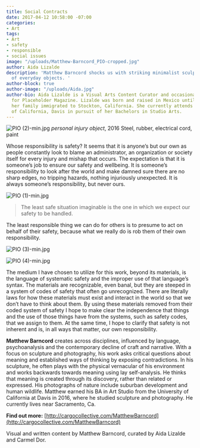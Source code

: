 ```yaml
---
title: Social Contracts
date: 2017-04-12 10:58:00 -07:00
categories:
- Art
tags:
- Art
- safety
- responsible
- social issues
image: "/uploads/Matthew-Barncord_PIO-cropped.jpg"
author: Aida Lizalde
description: 'Matthew Barncord shocks us with striking minimalist sculptures reminiscent
  of everyday objects. '
author-block: true
author-image: "/uploads/Aida.jpg"
author-bio: Aida Lizalde is a Visual Arts Content Curator and occasional contributor
  for Placeholder Magazine. Lizalde was born and raised in Mexico until age 15, when
  her family immigrated to Stockton, California. She currently attends the University
  of California, Davis in pursuit of her Bachelors in Studio Arts.
---
```


![PIO (2)-min.jpg](/uploads/PIO%20(2)-min.jpg)
*personal injury object*, 2016
Steel, rubber, electrical cord, paint

Whose responsibility is safety? It seems that it is anyone’s but our own as people constantly look to blame an administrator, an organization or society itself for every injury and mishap that occurs. The expectation is that it is someone’s job to ensure our safety and wellbeing. It is someone’s responsibility to look after the world and make damned sure there are no sharp edges, no tripping hazards, nothing injuriously unexpected. It is always someone’s responsibility, but never ours.

![PIO (1)-min.jpg](/uploads/PIO%20(1)-min.jpg)


>The least safe situation imaginable is the one in which we expect our safety to be handled. 


The least responsible thing we can do for others is to presume to act on behalf of their safety, because what we really do is rob them of their own responsibility.

![PIO (3)-min.jpg](/uploads/PIO%20(3)-min.jpg)
  

![PIO (4)-min.jpg](/uploads/PIO%20(4)-min.jpg)

The medium I have chosen to utilize for this work, beyond its materials, is the language of systematic safety and the improper use of that language’s syntax. The materials are recognizable, even banal, but they are steeped in a system of codes of safety that often go unrecognized. There are literally laws for how these materials must exist and interact in the world so that we don’t have to think about them. By using these materials removed from their coded system of safety I hope to make clear the independence that things and the use of those things have from the systems, such as safety codes, that we assign to them. At the same time, I hope to clarify that safety is not inherent and is, in all ways that matter, our own responsibility.
 
 
**Matthew Barncord** creates across disciplines, influenced by language, psychoanalysis and the contemporary decline of craft and narrative. With a focus on sculpture and photography, his work asks critical questions about meaning and established ways of thinking by exposing contradictions. In his sculpture, he often plays with the physical vernacular of his environment and works backwards towards meaning using lay self-analysis. He thinks that meaning is created through its discovery, rather than related or expressed. His photographs of nature include suburban development and human wildlife. Matthew earned his BA in Art Studio from the University of California at Davis in 2016, where he studied sculpture and photography. He currently lives near Sacramento, Ca.

**Find out more:**
[http://cargocollective.com/MatthewBarncord](http://cargocollective.com/MatthewBarncord)

Visual and written content by Matthew Barncord, curated by Aida Lizalde and Carmel Dor.